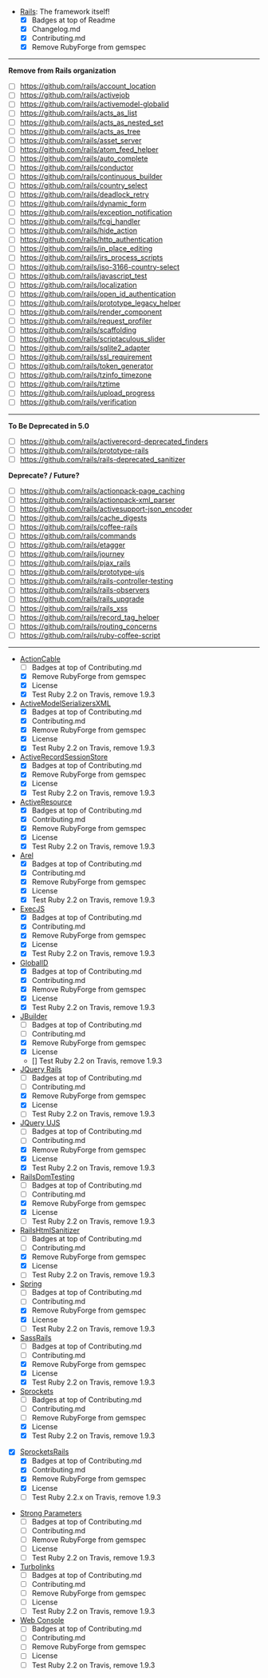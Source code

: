 - [Rails](https://github.com/rails/rails): The framework itself!
  - [x] Badges at top of Readme
  - [x] Changelog.md
  - [x] Contributing.md
  - [x] Remove RubyForge from gemspec
  
---

**Remove from Rails organization**

- [ ] https://github.com/rails/account_location
- [ ] https://github.com/rails/activejob
- [ ] https://github.com/rails/activemodel-globalid
- [ ] https://github.com/rails/acts_as_list
- [ ] https://github.com/rails/acts_as_nested_set
- [ ] https://github.com/rails/acts_as_tree
- [ ] https://github.com/rails/asset_server
- [ ] https://github.com/rails/atom_feed_helper
- [ ] https://github.com/rails/auto_complete
- [ ] https://github.com/rails/conductor
- [ ] https://github.com/rails/continuous_builder
- [ ] https://github.com/rails/country_select
- [ ] https://github.com/rails/deadlock_retry
- [ ] https://github.com/rails/dynamic_form
- [ ] https://github.com/rails/exception_notification
- [ ] https://github.com/rails/fcgi_handler
- [ ] https://github.com/rails/hide_action
- [ ] https://github.com/rails/http_authentication
- [ ] https://github.com/rails/in_place_editing
- [ ] https://github.com/rails/irs_process_scripts
- [ ] https://github.com/rails/iso-3166-country-select
- [ ] https://github.com/rails/javascript_test
- [ ] https://github.com/rails/localization
- [ ] https://github.com/rails/open_id_authentication
- [ ] https://github.com/rails/prototype_legacy_helper
- [ ] https://github.com/rails/render_component
- [ ] https://github.com/rails/request_profiler
- [ ] https://github.com/rails/scaffolding
- [ ] https://github.com/rails/scriptaculous_slider
- [ ] https://github.com/rails/sqlite2_adapter
- [ ] https://github.com/rails/ssl_requirement
- [ ] https://github.com/rails/token_generator
- [ ] https://github.com/rails/tzinfo_timezone
- [ ] https://github.com/rails/tztime
- [ ] https://github.com/rails/upload_progress
- [ ] https://github.com/rails/verification

---

**To Be Deprecated in 5.0**
- [ ] https://github.com/rails/activerecord-deprecated_finders
- [ ] https://github.com/rails/prototype-rails
- [ ] https://github.com/rails/rails-deprecated_sanitizer

**Deprecate? / Future?**

- [ ] https://github.com/rails/actionpack-page_caching
- [ ] https://github.com/rails/actionpack-xml_parser
- [ ] https://github.com/rails/activesupport-json_encoder
- [ ] https://github.com/rails/cache_digests
- [ ] https://github.com/rails/coffee-rails
- [ ] https://github.com/rails/commands
- [ ] https://github.com/rails/etagger
- [ ] https://github.com/rails/journey
- [ ] https://github.com/rails/pjax_rails
- [ ] https://github.com/rails/prototype-ujs
- [ ] https://github.com/rails/rails-controller-testing
- [ ] https://github.com/rails/rails-observers
- [ ] https://github.com/rails/rails_upgrade
- [ ] https://github.com/rails/rails_xss
- [ ] https://github.com/rails/record_tag_helper
- [ ] https://github.com/rails/routing_concerns
- [ ] https://github.com/rails/ruby-coffee-script

---

- [ActionCable](https://github.com/rails/actioncable)
  - [ ] Badges at top of Contributing.md
  - [x] Remove RubyForge from gemspec
  - [x] License
  - [x] Test Ruby 2.2 on Travis, remove 1.9.3
- [ActiveModelSerializersXML](https://github.com/rails/activemodel-serializers-xml)
  - [x] Badges at top of Contributing.md
  - [x] Contributing.md
  - [x] Remove RubyForge from gemspec
  - [x] License
  - [x] Test Ruby 2.2 on Travis, remove 1.9.3
- [ActiveRecordSessionStore](https://github.com/rails/activerecord-session_store)
  - [x] Badges at top of Contributing.md
  - [x] Remove RubyForge from gemspec
  - [x] License
  - [x] Test Ruby 2.2 on Travis, remove 1.9.3
- [ActiveResource](https://github.com/rails/activeresource)
  - [x] Badges at top of Contributing.md
  - [x] Contributing.md
  - [x] Remove RubyForge from gemspec
  - [x] License
  - [x] Test Ruby 2.2 on Travis, remove 1.9.3
- [Arel](https://github.com/rails/arel)
  - [x] Badges at top of Contributing.md
  - [x] Contributing.md
  - [x] Remove RubyForge from gemspec
  - [x] License
  - [x] Test Ruby 2.2 on Travis, remove 1.9.3
- [ExecJS](https://github.com/rails/execjs)
  - [x] Badges at top of Contributing.md
  - [x] Contributing.md
  - [x] Remove RubyForge from gemspec
  - [x] License
  - [x] Test Ruby 2.2 on Travis, remove 1.9.3
- [GlobalID](https://github.com/rails/globalid)
  - [x] Badges at top of Contributing.md
  - [x] Contributing.md
  - [x] Remove RubyForge from gemspec
  - [x] License
  - [x] Test Ruby 2.2 on Travis, remove 1.9.3
- [JBuilder](https://github.com/rails/jbuilder)
  - [ ] Badges at top of Contributing.md
  - [ ] Contributing.md
  - [x] Remove RubyForge from gemspec
  - [x] License
  - [] Test Ruby 2.2 on Travis, remove 1.9.3
- [JQuery Rails](https://github.com/rails/jquery-rails)
  - [ ] Badges at top of Contributing.md
  - [ ] Contributing.md
  - [x] Remove RubyForge from gemspec
  - [x] License
  - [ ] Test Ruby 2.2 on Travis, remove 1.9.3
- [JQuery UJS](https://github.com/rails/jquery-ujs)
  - [ ] Badges at top of Contributing.md
  - [ ] Contributing.md
  - [x] Remove RubyForge from gemspec
  - [x] License
  - [x] Test Ruby 2.2 on Travis, remove 1.9.3
- [RailsDomTesting](https://github.com/rails/rails-dom-testing)
  - [ ] Badges at top of Contributing.md
  - [ ] Contributing.md
  - [x] Remove RubyForge from gemspec
  - [x] License
  - [ ] Test Ruby 2.2 on Travis, remove 1.9.3
- [RailsHtmlSanitizer](https://github.com/rails/rails-html-sanitizer)
  - [ ] Badges at top of Contributing.md
  - [ ] Contributing.md
  - [x] Remove RubyForge from gemspec
  - [x] License
  - [ ] Test Ruby 2.2 on Travis, remove 1.9.3
- [Spring](https://github.com/rails/spring)
  - [ ] Badges at top of Contributing.md
  - [ ] Contributing.md
  - [x] Remove RubyForge from gemspec
  - [x] License
  - [ ] Test Ruby 2.2 on Travis, remove 1.9.3
- [SassRails](https://github.com/rails/sass-rails)
  - [ ] Badges at top of Contributing.md
  - [ ] Contributing.md
  - [x] Remove RubyForge from gemspec
  - [x] License
  - [x] Test Ruby 2.2 on Travis, remove 1.9.3
- [Sprockets](https://github.com/rails/sprockets)
  - [ ] Badges at top of Contributing.md
  - [ ] Contributing.md
  - [ ] Remove RubyForge from gemspec
  - [x] License
  - [x] Test Ruby 2.2 on Travis, remove 1.9.3
- [x] [SprocketsRails](https://github.com/rails/sprockets-rails)
  - [x] Badges at top of Contributing.md
  - [x] Contributing.md
  - [x] Remove RubyForge from gemspec
  - [x] License
  - [ ] Test Ruby 2.2.x on Travis, remove 1.9.3
- [Strong Parameters](https://github.com/rails/strong_parameters)
  - [ ] Badges at top of Contributing.md
  - [ ] Contributing.md
  - [ ] Remove RubyForge from gemspec
  - [ ] License
  - [ ] Test Ruby 2.2 on Travis, remove 1.9.3
- [Turbolinks](https://github.com/rails/turbolinks)
  - [ ] Badges at top of Contributing.md
  - [ ] Contributing.md
  - [ ] Remove RubyForge from gemspec
  - [ ] License
  - [ ] Test Ruby 2.2 on Travis, remove 1.9.3
- [Web Console](https://github.com/rails/web-console)
  - [ ] Badges at top of Contributing.md
  - [ ] Contributing.md
  - [ ] Remove RubyForge from gemspec
  - [ ] License
  - [ ] Test Ruby 2.2 on Travis, remove 1.9.3
